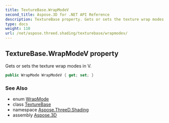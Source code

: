 ```yaml
---
title: TextureBase.WrapModeV
second_title: Aspose.3D for .NET API Reference
description: TextureBase property. Gets or sets the texture wrap modes in V
type: docs
weight: 110
url: /net/aspose.threed.shading/texturebase/wrapmodev/
---
```

## TextureBase.WrapModeV property

Gets or sets the texture wrap modes in V.

```csharp
public WrapMode WrapModeV { get; set; }
```

### See Also

* enum [WrapMode](../../wrapmode/)
* class [TextureBase](../)
* namespace [Aspose.ThreeD.Shading](../../texturebase/)
* assembly [Aspose.3D](../../../)


